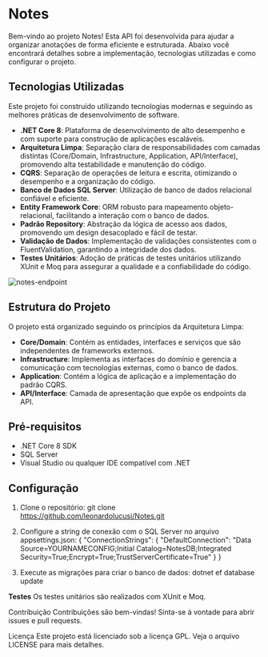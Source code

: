 # Notes

Bem-vindo ao projeto Notes! Esta API foi desenvolvida para ajudar a organizar anotações de forma eficiente e estruturada. Abaixo você encontrará detalhes sobre a implementação, tecnologias utilizadas e como configurar o projeto.

## Tecnologias Utilizadas
Este projeto foi construído utilizando tecnologias modernas e seguindo as melhores práticas de desenvolvimento de software.
- **.NET Core 8**: Plataforma de desenvolvimento de alto desempenho e com suporte para construção de aplicações escaláveis.
- **Arquitetura Limpa**: Separação clara de responsabilidades com camadas distintas (Core/Domain, Infrastructure, Application, API/Interface), promovendo alta testabilidade e manutenção do código.
- **CQRS**: Separação de operações de leitura e escrita, otimizando o desempenho e a organização do código.
- **Banco de Dados SQL Server**: Utilização de banco de dados relacional confiável e eficiente.
- **Entity Framework Core**: ORM robusto para mapeamento objeto-relacional, facilitando a interação com o banco de dados.
- **Padrão Repository**: Abstração da lógica de acesso aos dados, promovendo um design desacoplado e fácil de testar.
- **Validação de Dados**: Implementação de validações consistentes com o FluentValidation, garantindo a integridade dos dados.
- **Testes Unitários**: Adoção de práticas de testes unitários utilizando XUnit e Moq para assegurar a qualidade e a confiabilidade do código.
  
![notes-endpoint](https://github.com/leonardolucusi/Notes/assets/61367434/53cf4726-eedd-4ea5-8160-a54e8d7404c8)

## Estrutura do Projeto

O projeto está organizado seguindo os princípios da Arquitetura Limpa:

- **Core/Domain**: Contém as entidades, interfaces e serviços que são independentes de frameworks externos.
- **Infrastructure**: Implementa as interfaces do domínio e gerencia a comunicação com tecnologias externas, como o banco de dados.
- **Application**: Contém a lógica de aplicação e a implementação do padrão CQRS.
- **API/Interface**: Camada de apresentação que expõe os endpoints da API.

## Pré-requisitos

- .NET Core 8 SDK
- SQL Server
- Visual Studio ou qualquer IDE compatível com .NET

## Configuração

1. Clone o repositório:
   git clone https://github.com/leonardolucusi/Notes.git

2. Configure a string de conexão com o SQL Server no arquivo appsettings.json:
{
  "ConnectionStrings": {
    "DefaultConnection": "Data Source=YOURNAMECONFIG;Initial Catalog=NotesDB;Integrated Security=True;Encrypt=True;TrustServerCertificate=True"
  }
}

3. Execute as migrações para criar o banco de dados:
dotnet ef database update

**Testes**
Os testes unitários são realizados com XUnit e Moq.

Contribuição
Contribuições são bem-vindas! Sinta-se à vontade para abrir issues e pull requests.

Licença
Este projeto está licenciado sob a licença GPL. Veja o arquivo LICENSE para mais detalhes.
